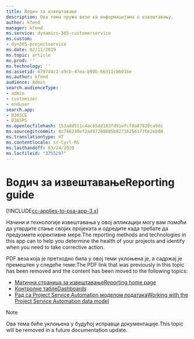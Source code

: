 ```yaml
---
title: Водич за извештавање
description: Ова тема пружа везе ка информацијама о извештавању.
author: kfend
manager: kfend
ms.service: dynamics-365-customerservice
ms.custom:
- dyn365-projectservice
ms.date: 02/11/2019
ms.topic: article
ms.prod: ''
ms.technology: ''
ms.assetid: 6797d4c2-a9cb-47ea-b99b-66311c86016e
ms.author: kfend
audience: Admin
search.audienceType:
- admin
- customizer
- enduser
search.app:
- D365CE
- D365PS
ms.openlocfilehash: 153add511c4ac65dd183fd91efcf0a87820ca9dc
ms.sourcegitcommit: 8c786230ef2a497280885b827162561776e2eb00
ms.translationtype: HT
ms.contentlocale: sr-Cyrl-RS
ms.lasthandoff: 03/24/2020
ms.locfileid: "3755297"
---
```

# <a name="reporting-guide"></a><span data-ttu-id="003fa-103">Водич за извештавање</span><span class="sxs-lookup"><span data-stu-id="003fa-103">Reporting guide</span></span>

[!INCLUDE[cc-applies-to-psa-app-3.x](../../includes/cc-applies-to-psa-app-3x.md)]

<span data-ttu-id="003fa-104">Начини и технологије извештавања у овој апликацији могу вам помоћи да утврдите стање својих пројеката и одредите када требате да предузмете корективне мере.</span><span class="sxs-lookup"><span data-stu-id="003fa-104">The reporting methods and technologies in this app can to help you determine the health of your projects and identify when you need to take corrective action.</span></span> 

<span data-ttu-id="003fa-105">PDF веза која је претходно била у овој теми уклоњена је, а садржај је премештен у следеће теме:</span><span class="sxs-lookup"><span data-stu-id="003fa-105">The PDF link that was previously in this topic has been removed and the content has been moved to the following topics:</span></span>

- [<span data-ttu-id="003fa-106">Матична страница за извештавање</span><span class="sxs-lookup"><span data-stu-id="003fa-106">Reporting home page</span></span>](../reports-reporting-dynamics-365-project-service.md)
- [<span data-ttu-id="003fa-107">Контролне табле</span><span class="sxs-lookup"><span data-stu-id="003fa-107">Dashboards</span></span>](../reports-dashboards.md)
- [<span data-ttu-id="003fa-108">Рад са Project Service Automation моделом података</span><span class="sxs-lookup"><span data-stu-id="003fa-108">Working with the Project Service Automation data model</span></span>](../reports-working-project-service-data-model.md)

> [!NOTE]
> <span data-ttu-id="003fa-109">Ова тема биће уклоњена у будућој исправци документације.</span><span class="sxs-lookup"><span data-stu-id="003fa-109">This topic will be removed in a future documentation update.</span></span> 
